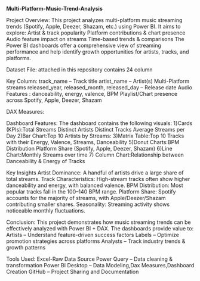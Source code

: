 
 **Multi-Platform-Music-Trend-Analysis**
 
Project Overview:
This project analyzes multi-platform music streaming trends (Spotify, Apple, Deezer, Shazam, etc.) using Power BI.
It aims to explore:
Artist & track popularity
Platform contributions & chart presence
Audio feature impact on streams
Time-based trends & comparisons
The Power BI dashboards offer a comprehensive view of streaming performance and help identify growth opportunities for artists, tracks, and platforms.

Dataset
File: attached in this repository contains 24 column

Key Column:
track_name – Track title
artist_name – Artist(s)
Multi-Platform streams 
released_year, released_month, released_day – Release date
Audio Features : danceability, energy, valence, BPM
Playlist/Chart presence across Spotify, Apple, Deezer, Shazam

DAX Measures:

 Dashboard Features:
The dashboard contains the following visuals:
1}Cards (KPIs):Total Streams
             Distinct Artists
             Distinct Tracks
            Average Streams per Day
2)Bar Chart:Top 10 Artists by Streams:
3)Matrix Table:Top 10 Tracks with their Energy, Valence, Streams, Danceability
5)Donut Charts:BPM Distribution
               Platform Share (Spotify, Apple, Deezer, Shazam)
6)Line Chart:Monthly Streams over time
7) Column Chart:Relationship between Danceability & Energy of Tracks

 Key Insights
Artist Dominance: A handful of artists drive a large share of total streams.
Track Characteristics: High-stream tracks often show higher danceability and energy, with balanced valence.
BPM Distribution: Most popular tracks fall in the 100–140 BPM range.
Platform Share: Spotify accounts for the majority of streams, with Apple/Deezer/Shazam contributing smaller shares.
Seasonality: Streaming activity shows noticeable monthly fluctuations.

Conclusion:
This project demonstrates how music streaming trends can be effectively analyzed with Power BI + DAX.
The dashboards provide value to:
Artists – Understand feature-driven success factors
Labels – Optimize promotion strategies across platforms
Analysts – Track industry trends & growth patterns

Tools Used:
Excel-Raw Data Source
Power Query – Data cleaning & transformation
Power BI Desktop – Data Modeling,Dax Measures,Dashboard Creation
GitHub – Project Sharing and Documentation
